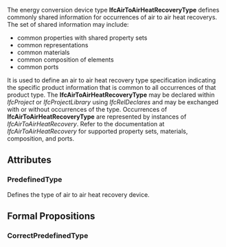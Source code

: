 The energy conversion device type **IfcAirToAirHeatRecoveryType** defines commonly shared information for occurrences of air to air heat recoverys. The set of shared information may include:

* common properties with shared property sets
* common representations
* common materials
* common composition of elements
* common ports


<!-- end of short definition -->

It is used to define an air to air heat recovery type specification indicating the specific product information that is common to all occurrences of that product type. The **IfcAirToAirHeatRecoveryType** may be declared within _IfcProject_ or _IfcProjectLibrary_ using _IfcRelDeclares_ and may be exchanged with or without occurrences of the type. Occurrences of **IfcAirToAirHeatRecoveryType** are represented by instances of _IfcAirToAirHeatRecovery_. Refer to the documentation at _IfcAirToAirHeatRecovery_ for supported property sets, materials, composition, and ports.

## Attributes

### PredefinedType
Defines the type of air to air heat recovery device.

## Formal Propositions

### CorrectPredefinedType

